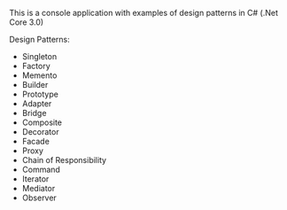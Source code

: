 This is a console application with examples of design patterns in C# (.Net Core 3.0)

Design Patterns:

- Singleton
- Factory
- Memento
- Builder
- Prototype
- Adapter
- Bridge
- Composite
- Decorator
- Facade
- Proxy
- Chain of Responsibility
- Command
- Iterator
- Mediator
- Observer
